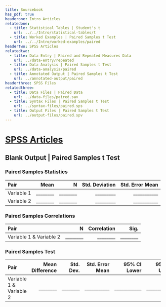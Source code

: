 ```yaml
---
title: Sourcebook
has_pdf: true
headerone: Intro Articles
relatedone:
  - title: Statistical Tables | Student's t
    url: ../../Intro/statistical-tables/t
  - title: Worked Examples | Paired Samples t Test
    url: ../../Intro/worked-examples/paired
headertwo: SPSS Articles
relatedtwo:
  - title: Data Entry | Paired and Repeated Measures Data
    url: ../data-entry/repeated
  - title: Data Analysis | Paired Samples t Test
    url: ../data-analysis/paired
  - title: Annotated Output | Paired Samples t Test
    url: ../annotated-output/paired
headerthree: SPSS Files
relatedthree:
  - title: Data Files | Paired Data
    url: ../data-files/paired.sav
  - title: Syntax Files | Paired Samples t Test
    url: ../syntax-files/paired.sps
  - title: Output Files | Paired Samples t Test
    url: ../output-files/paired.spv
---
```


# [SPSS Articles](../index.md)

## Blank Output | Paired Samples t Test

### Paired Samples Statistics

| Pair         | Mean   | N     | Std. Deviation | Std. Error Mean |
|:-------------|-------:|------:|---------------:|-----------------:|
| Variable 1   | ________ | ________ | _________      | ___________      |
| Variable 2   | ________ | ________ | _________      | ___________      |

### Paired Samples Correlations

| Pair                      | N     | Correlation | Sig.     |
|:--------------------------|------:|------------:|---------:|
| Variable 1 & Variable 2   | ________ | ________    | ________ |

### Paired Samples Test

| Pair                      | Mean Difference | Std. Dev. | Std. Error Mean | 95% CI Lower | 95% CI Upper | t     | df    | Sig. (2-tailed) |
|:--------------------------|-----------------:|----------:|-----------------:|--------------:|--------------:|------:|------:|----------------:|
| Variable 1 & Variable 2   | ________         | ________  | ___________      | ____________  | ____________  | ________ | ________ | ______________ |
